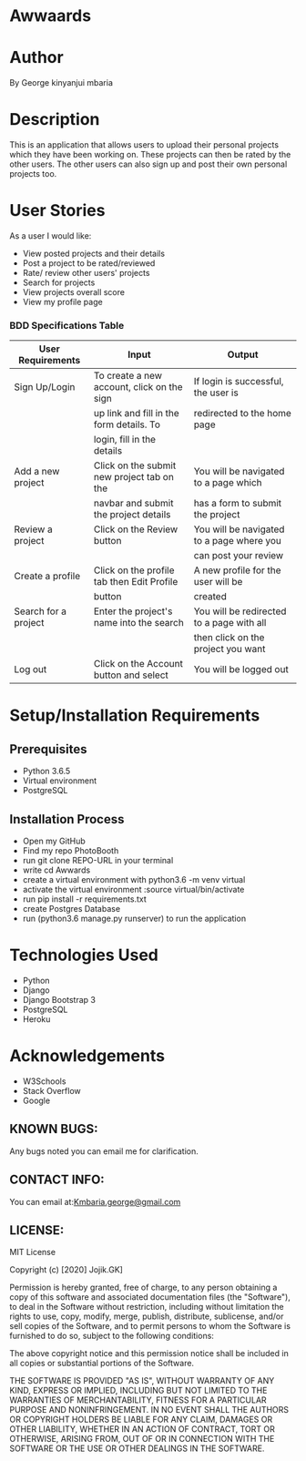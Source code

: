 # Awwaards

# Author
By George kinyanjui mbaria

# Description
This is an application that allows users to upload their personal projects which they have been working on. These projects can then be rated by the other users. The other users can also sign up and post their own personal projects too.

# User Stories
As a user I would like:

* View posted projects and their details
* Post a project to be rated/reviewed
* Rate/ review other users' projects
* Search for projects 
* View projects overall score
* View my profile page

### BDD Specifications Table
|        User Requirements                 |           Input                           |           Output                         |
|------------------------------------------|-------------------------------------------|------------------------------------------|
| Sign Up/Login                            | To create a new account, click on the sign| If login is successful, the user is      |
|                                          | up link and fill in the form details. To  | redirected to the home page              |
|                                          | login, fill in the details                |                                          |
| Add a new project                        | Click on the submit new project tab on the| You will be navigated to a page which    |
|                                          | navbar and submit the project details     | has a form to submit the project         |
| Review a project                         | Click on the Review button                | You will be navigated to a page where you|
|                                          |                                           | can post your review                     |
| Create a profile                         | Click on the profile tab then Edit Profile| A new profile for the user will be       |
|                                          | button                                    | created                                  |
| Search for a project                     | Enter the project's name into the search  | You will be redirected to a page with all||                                          | bar in the navbar                         | results matching your search. You can    |
|                                          |                                           | then click on the project you want       |
| Log out                                  | Click on the Account button and select    | You will be logged out                   ||                                          | log out                                   |                                          |


# Setup/Installation Requirements
## Prerequisites
* Python 3.6.5
* Virtual environment
* PostgreSQL

## Installation Process
* Open my GitHub
* Find my repo PhotoBooth
* run git clone REPO-URL in your terminal
* write cd Awwards
* create a virtual environment with python3.6 -m venv virtual
* activate the virtual environment :source virtual/bin/activate
* run pip install -r requirements.txt
* create Postgres Database
* run (python3.6 manage.py runserver) to run the application



# Technologies Used
* Python 
* Django 
* Django Bootstrap 3
* PostgreSQL
* Heroku

# Acknowledgements
* W3Schools
* Stack Overflow
* Google

## KNOWN BUGS:
Any bugs noted you can email me for clarification.


## CONTACT INFO:
You can email at:Kmbaria.george@gmail.com

## LICENSE:
MIT License

Copyright (c) [2020] Jojik.GK]

Permission is hereby granted, free of charge, to any person obtaining a copy of this software and associated documentation files (the "Software"), to deal in the Software without restriction, including without limitation the rights to use, copy, modify, merge, publish, distribute, sublicense, and/or sell copies of the Software, and to permit persons to whom the Software is furnished to do so, subject to the following conditions:

The above copyright notice and this permission notice shall be included in all copies or substantial portions of the Software.

THE SOFTWARE IS PROVIDED "AS IS", WITHOUT WARRANTY OF ANY KIND, EXPRESS OR IMPLIED, INCLUDING BUT NOT LIMITED TO THE WARRANTIES OF MERCHANTABILITY, FITNESS FOR A PARTICULAR PURPOSE AND NONINFRINGEMENT. IN NO EVENT SHALL THE AUTHORS OR COPYRIGHT HOLDERS BE LIABLE FOR ANY CLAIM, DAMAGES OR OTHER LIABILITY, WHETHER IN AN ACTION OF CONTRACT, TORT OR OTHERWISE, ARISING FROM, OUT OF OR IN CONNECTION WITH THE SOFTWARE OR THE USE OR OTHER DEALINGS IN THE SOFTWARE.
